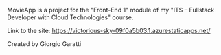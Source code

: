 MovieApp is a project for the "Front-End 1" module of my "ITS – Fullstack Developer with Cloud Technologies" course.

Link to the site: https://victorious-sky-09f0a5b03.1.azurestaticapps.net/

Created by Giorgio Garatti
